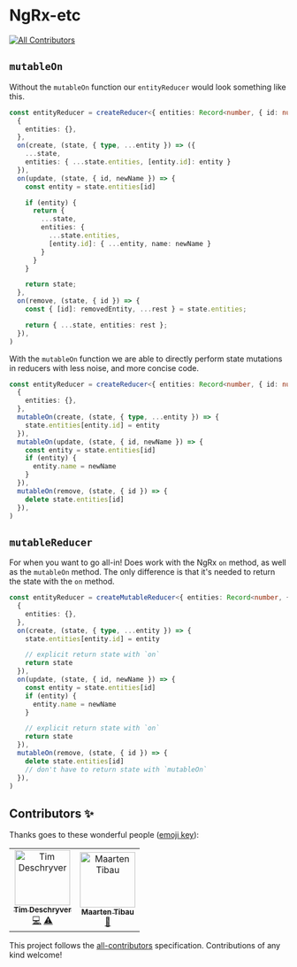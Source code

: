 # NgRx-etc

[![All Contributors](https://img.shields.io/badge/all_contributors-2-orange.svg?style=flat-square)](#contributors)

## `mutableOn`

Without the `mutableOn` function our `entityReducer` would look something like this.

```ts
const entityReducer = createReducer<{ entities: Record<number, { id: number; name: string }> }>(
  {
    entities: {},
  },
  on(create, (state, { type, ...entity }) => ({
    ...state,
    entities: { ...state.entities, [entity.id]: entity }
  }),
  on(update, (state, { id, newName }) => {
    const entity = state.entities[id]

    if (entity) {
      return {
        ...state,
        entities: {
          ...state.entities,
          [entity.id]: { ...entity, name: newName }
        }
      }
    }

    return state;
  },
  on(remove, (state, { id }) => {
    const { [id]: removedEntity, ...rest } = state.entities;

    return { ...state, entities: rest };
  }),
)
```

With the `mutableOn` function we are able to directly perform state mutations in reducers with less noise, and more concise code.

```ts
const entityReducer = createReducer<{ entities: Record<number, { id: number; name: string }> }>(
  {
    entities: {},
  },
  mutableOn(create, (state, { type, ...entity }) => {
    state.entities[entity.id] = entity
  }),
  mutableOn(update, (state, { id, newName }) => {
    const entity = state.entities[id]
    if (entity) {
      entity.name = newName
    }
  }),
  mutableOn(remove, (state, { id }) => {
    delete state.entities[id]
  }),
)
```

## `mutableReducer`

For when you want to go all-in!
Does work with the NgRx `on` method, as well as the `mutableOn` method.
The only difference is that it's needed to return the state with the `on` method.

```ts
const entityReducer = createMutableReducer<{ entities: Record<number, { id: number; name: string }> }>(
  {
    entities: {},
  },
  on(create, (state, { type, ...entity }) => {
    state.entities[entity.id] = entity

    // explicit return state with `on`
    return state
  }),
  on(update, (state, { id, newName }) => {
    const entity = state.entities[id]
    if (entity) {
      entity.name = newName
    }

    // explicit return state with `on`
    return state
  }),
  mutableOn(remove, (state, { id }) => {
    delete state.entities[id]
    // don't have to return state with `mutableOn`
  }),
)
```

## Contributors ✨

Thanks goes to these wonderful people ([emoji key](https://allcontributors.org/docs/en/emoji-key)):

<!-- ALL-CONTRIBUTORS-LIST:START - Do not remove or modify this section -->
<!-- prettier-ignore -->
<table>
  <tr>
    <td align="center"><a href="http://timdeschryver.dev"><img src="https://avatars1.githubusercontent.com/u/28659384?v=4" width="100px;" alt="Tim Deschryver"/><br /><sub><b>Tim Deschryver</b></sub></a><br /><a href="https://github.com/timdeschryver/ngrx-etc/commits?author=timdeschryver" title="Code">💻</a> <a href="https://github.com/timdeschryver/ngrx-etc/commits?author=timdeschryver" title="Tests">⚠️</a></td>
    <td align="center"><a href="https://twitter.com/maartentibau"><img src="https://avatars1.githubusercontent.com/u/4103756?v=4" width="100px;" alt="Maarten Tibau"/><br /><sub><b>Maarten Tibau</b></sub></a><br /><a href="https://github.com/timdeschryver/ngrx-etc/commits?author=maartentibau" title="Documentation">📖</a></td>
  </tr>
</table>

<!-- ALL-CONTRIBUTORS-LIST:END -->

This project follows the [all-contributors](https://github.com/all-contributors/all-contributors) specification. Contributions of any kind welcome!
